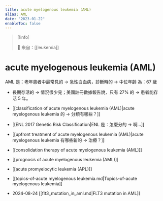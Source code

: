 ```yaml
---
title: acute myelogenous leukemia (AML)
alias: AML
date: "2023-01-22"
enableToc: false
---
```


> [!info]
>
> 🌱 來自：[[leukemia]]

# acute myelogenous leukemia (AML)

AML 是：老年患者中最常見的 → 急性白血病，診斷時的 → 中位年齡 為：67 歲

- 長期存活的 → 情況很少見；美國註冊數據報告說，只有 27% 的 → 患者能存活 5 年。

- [[classification of acute myelogenous leukemia (AML)|acute myelogenous leukemia 的 → 分類有哪些？]]
- [[ENL 2017 Genetic Risk Classification|ENL 是：怎麼分的 → 啊…]]
- [[upfront treatment of acute myelogenous leukemia (AML)|acute myelogenous leukemia 有哪些新的 → 治療？]]
- [[consolidation therapy of acute myelogenous leukemia (AML)]]
- [[prognosis of acute myelogenous leukemia (AML)]]
- [[acute promyelocytic leukemia (APL)]]
- [[topics-of-acute myelogenous leukemia.md|Topics-of-acute myelogenous leukemia]]
- 2024-08-24 [[flt3_mutation_in_aml.md|FLT3 mutation in AML]]
